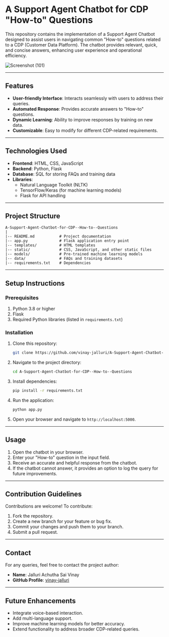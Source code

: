 # A Support Agent Chatbot for CDP "How-to" Questions

This repository contains the implementation of a Support Agent Chatbot designed to assist users in navigating common "How-to" questions related to a CDP (Customer Data Platform). The chatbot provides relevant, quick, and concise answers, enhancing user experience and operational efficiency.

![Screenshot (101)](https://github.com/user-attachments/assets/1a03c155-fb91-4109-98af-b4bd0c9559d5)

---

## Features
- **User-friendly Interface**: Interacts seamlessly with users to address their queries.
- **Automated Response**: Provides accurate answers to "How-to" questions.
- **Dynamic Learning**: Ability to improve responses by training on new data.
- **Customizable**: Easy to modify for different CDP-related requirements.

---

## Technologies Used
- **Frontend**: HTML, CSS, JavaScript
- **Backend**: Python, Flask
- **Database**: SQL for storing FAQs and training data
- **Libraries**:
  - Natural Language Toolkit (NLTK)
  - TensorFlow/Keras (for machine learning models)
  - Flask for API handling

---

## Project Structure
```
A-Support-Agent-Chatbot-for-CDP--How-to--Questions
|
|-- README.md           # Project documentation
|-- app.py              # Flask application entry point
|-- templates/          # HTML templates
|-- static/             # CSS, JavaScript, and other static files
|-- models/             # Pre-trained machine learning models
|-- data/               # FAQs and training datasets
|-- requirements.txt    # Dependencies
```

---

## Setup Instructions

### Prerequisites
1. Python 3.8 or higher
2. Flask
3. Required Python libraries (listed in `requirements.txt`)

### Installation
1. Clone this repository:
   ```bash
   git clone https://github.com/vinay-jalluri/A-Support-Agent-Chatbot-for-CDP--How-to--Questions.git
   ```
2. Navigate to the project directory:
   ```bash
   cd A-Support-Agent-Chatbot-for-CDP--How-to--Questions
   ```
3. Install dependencies:
   ```bash
   pip install -r requirements.txt
   ```
4. Run the application:
   ```bash
   python app.py
   ```
5. Open your browser and navigate to `http://localhost:5000`.

---

## Usage
1. Open the chatbot in your browser.
2. Enter your "How-to" question in the input field.
3. Receive an accurate and helpful response from the chatbot.
4. If the chatbot cannot answer, it provides an option to log the query for future improvements.

---

## Contribution Guidelines
Contributions are welcome! To contribute:
1. Fork the repository.
2. Create a new branch for your feature or bug fix.
3. Commit your changes and push them to your branch.
4. Submit a pull request.

---


## Contact
For any queries, feel free to contact the project author:
- **Name**: Jalluri Achutha Sai Vinay
- **GitHub Profile**: [vinay-jalluri](https://github.com/vinay-jalluri)

---

## Future Enhancements
- Integrate voice-based interaction.
- Add multi-language support.
- Improve machine learning models for better accuracy.
- Extend functionality to address broader CDP-related queries.

